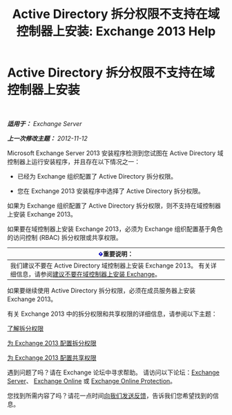 ﻿---
title: 'Active Directory 拆分权限不支持在域控制器上安装: Exchange 2013 Help'
TOCTitle: Active Directory 拆分权限不支持在域控制器上安装
ms:assetid: 977e3758-5e09-40a2-80c1-fe344b1d8a2a
ms:mtpsurl: https://technet.microsoft.com/zh-cn/library/ms.exch.setupreadiness.installondcinadsplitpermissionmode(v=EXCHG.150)
ms:contentKeyID: 50491206
ms.date: 01/11/2018
mtps_version: v=EXCHG.150
ms.translationtype: HT
---

# Active Directory 拆分权限不支持在域控制器上安装

 

_**适用于：** Exchange Server_

_**上一次修改主题：** 2012-11-12_

Microsoft Exchange Server 2013 安装程序检测到您试图在 Active Directory 域控制器上运行安装程序，并且存在以下情况之一：

  - 已经为 Exchange 组织配置了 Active Directory 拆分权限。

  - 您在 Exchange 2013 安装程序中选择了 Active Directory 拆分权限。

如果为 Exchange 组织配置了 Active Directory 拆分权限，则不支持在域控制器上安装 Exchange 2013。

如果要在域控制器上安装 Exchange 2013，必须为 Exchange 组织配置基于角色的访问控制 (RBAC) 拆分权限或共享权限。

<table>
<thead>
<tr class="header">
<th><img src="images/Bb124558.important(EXCHG.150).gif" title="重要说明" alt="重要说明" />重要说明：</th>
</tr>
</thead>
<tbody>
<tr class="odd">
<td>我们建议不要在 Active Directory 域控制器上安装 Exchange 2013。 有关详细信息，请参阅<a href="installing-exchange-on-a-domain-controller-is-not-recommended-exchange-2013-help.md">建议不要在域控制器上安装 Exchange</a>。</td>
</tr>
</tbody>
</table>


如果要继续使用 Active Directory 拆分权限，必须在成员服务器上安装 Exchange 2013。

有关 Exchange 2013 中的拆分权限和共享权限的详细信息，请参阅以下主题：

[了解拆分权限](understanding-split-permissions-exchange-2013-help.md)

[为 Exchange 2013 配置拆分权限](configure-exchange-2013-for-split-permissions-exchange-2013-help.md)

[为 Exchange 2013 配置共享权限](configure-exchange-2013-for-shared-permissions-exchange-2013-help.md)

遇到问题了吗？请在 Exchange 论坛中寻求帮助。 请访问以下论坛：[Exchange Server](https://go.microsoft.com/fwlink/p/?linkid=60612)、 [Exchange Online](https://go.microsoft.com/fwlink/p/?linkid=267542) 或 [Exchange Online Protection](https://go.microsoft.com/fwlink/p/?linkid=285351)。

您找到所需内容了吗？请花一点时间[向我们发送反馈](mailto:exsetuphelpfeedback@microsoft.com?subject=exchange%202013%20setup%20help%20feedbac)，告诉我们您希望找到的信息。

